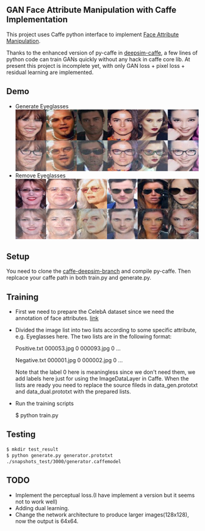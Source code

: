## GAN Face Attribute Manipulation with Caffe Implementation

This project uses Caffe python interface to implement [Face Attribute Manipulation](https://arxiv.org/abs/1612.05363).

Thanks to the enhanced version of py-caffe in [deepsim-caffe](https://github.com/dosovits/caffe-fr-chairs/tree/deepsim), a few lines of python code can train GANs quickly without any hack in caffe core lib. At present this project is incomplete yet, with only GAN loss + pixel loss + residual learning are implemented. 

## Demo
- Generate Eyeglasses
![gen](assets/gen.png)
- Remove Eyeglasses
![remove](assets/remove.png)

## Setup

You need to clone the [caffe-deepsim-branch](https://github.com/dosovits/caffe-fr-chairs/tree/deepsim) and compile py-caffe. Then replcace your caffe path in both train.py and generate.py.

## Training

- First we need to prepare the CelebA dataset since we need the annotation of face attributes. [link](http://mmlab.ie.cuhk.edu.hk/projects/CelebA.html)
- Divided the image list into two lists according to some specific attribute, e.g. Eyeglasses here. The two lists are in the following format:

    Positive.txt
    000053.jpg 0
    000093.jpg 0
    ...

    Negative.txt
    000001.jpg 0
    000002.jpg 0
    ...
  
  Note that the label 0 here is meaningless since we don't need them, we add labels here just for using the ImageDataLayer in Caffe. When the lists are ready you need to replace the source fileds in data_gen.prototxt and data_dual.prototxt with the prepared lists.

- Run the training scripts

    $ python train.py

## Testing

    $ mkdir test_result
    $ python generate.py generator.prototxt ./snapshots_test/3000/generator.caffemodel

## TODO

- Implement the perceptual loss.(I have implement a version but it seems not to work well)
- Adding dual learning.
- Change the network architecture to produce larger images(128x128), now the output is 64x64.

